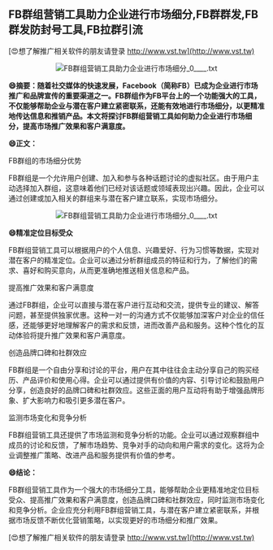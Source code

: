 ## **FB群组营销工具助力企业进行市场细分,FB群群发,FB群发防封号工具,FB拉群引流**

[😍想了解推广相关软件的朋友请登录 http://www.vst.tw](http://www.vst.tw)

 <center><img src="https://vst.tw/MP4/tuiguang/png/1.png" alt="FB群组营销工具助力企业进行市场细分_0____.txt"></center>

**😄摘要：随着社交媒体的快速发展，Facebook（简称FB）已成为企业进行市场推广和品牌宣传的重要渠道之一。FB群组作为FB平台上的一个功能强大的工具，不仅能够帮助企业与潜在客户建立紧密联系，还能有效地进行市场细分，以更精准地传达信息和推销产品。本文将探讨FB群组营销工具如何助力企业进行市场细分，提高市场推广效果和客户满意度。**

**😄正文：**

FB群组的市场细分优势

FB群组是一个允许用户创建、加入和参与各种话题讨论的虚拟社区。由于用户主动选择加入群组，这意味着他们已经对该话题或领域表现出兴趣。因此，企业可以通过创建或加入相关的群组来与潜在客户建立联系，实现市场细分。

 <center><img src="https://vst.tw/MP4/tuiguang/png/3.png" alt="FB群组营销工具助力企业进行市场细分_0____.txt"></center>

**😄精准定位目标受众**

FB群组营销工具可以根据用户的个人信息、兴趣爱好、行为习惯等数据，实现对潜在客户的精准定位。企业可以通过分析群组成员的特征和行为，了解他们的需求、喜好和购买意向，从而更准确地推送相关信息和产品。

提高推广效果和客户满意度

通过FB群组，企业可以直接与潜在客户进行互动和交流，提供专业的建议、解答问题，甚至提供独家优惠。这种一对一的沟通方式不仅能够加深客户对企业的信任感，还能够更好地理解客户的需求和反馈，进而改善产品和服务。这种个性化的互动体验将提升推广效果和客户满意度。

创造品牌口碑和社群效应

FB群组是一个自由分享和讨论的平台，用户在其中往往会主动分享自己的购买经历、产品评价和使用心得。企业可以通过提供有价值的内容、引导讨论和鼓励用户分享，创造良好的品牌口碑和社群效应。这些正面的用户互动将有助于增强品牌形象、扩大影响力和吸引更多潜在客户。

监测市场变化和竞争分析

FB群组营销工具还提供了市场监测和竞争分析的功能。企业可以通过观察群组中成员的讨论和反馈，了解市场趋势、竞争对手的动向和用户需求的变化。这将为企业调整推广策略、改进产品和服务提供有价值的参考。

**😄结论：**

FB群组营销工具作为一个强大的市场细分工具，能够帮助企业更精准地定位目标受众、提高推广效果和客户满意度，创造品牌口碑和社群效应，同时监测市场变化和竞争分析。企业应充分利用FB群组营销工具，与潜在客户建立紧密联系，并根据市场反馈不断优化营销策略，以实现更好的市场细分和推广效果。

[😍想了解推广相关软件的朋友请登录 http://www.vst.tw](http://www.vst.tw)



